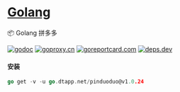 <h1>
<a href="https://www.dtapp.net/">Golang</a>
</h1>

📦 Golang 拼多多

[comment]: <> (go)
[![godoc](https://pkg.go.dev/badge/go.dtapp.net/pinduoduo?status.svg)](https://pkg.go.dev/go.dtapp.net/pinduoduo)
[![goproxy.cn](https://goproxy.cn/stats/go.dtapp.net/pinduoduo/badges/download-count.svg)](https://goproxy.cn/stats/go.dtapp.net/pinduoduo)
[![goreportcard.com](https://goreportcard.com/badge/go.dtapp.net/pinduoduo)](https://goreportcard.com/report/go.dtapp.net/pinduoduo)
[![deps.dev](https://img.shields.io/badge/deps-go-red.svg)](https://deps.dev/go/go.dtapp.net%2Fpinduoduo)

#### 安装

```go
go get -v -u go.dtapp.net/pinduoduo@v1.0.24
```